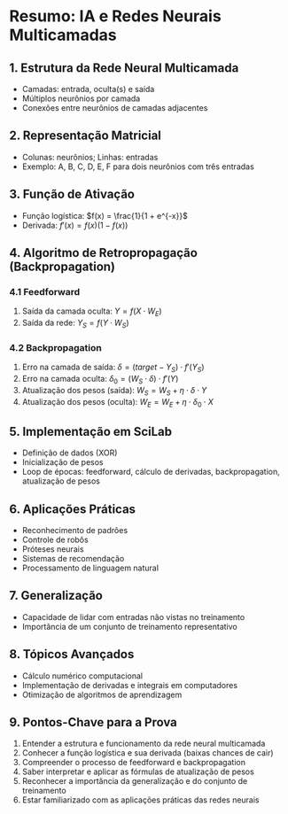 # Resumo: IA e Redes Neurais Multicamadas

## 1. Estrutura da Rede Neural Multicamada
- Camadas: entrada, oculta(s) e saída
- Múltiplos neurônios por camada
- Conexões entre neurônios de camadas adjacentes

## 2. Representação Matricial
- Colunas: neurônios; Linhas: entradas
- Exemplo: A, B, C, D, E, F para dois neurônios com três entradas

## 3. Função de Ativação
- Função logística: $f(x) = \frac{1}{1 + e^{-x}}$
- Derivada: $f'(x) = f(x)(1 - f(x))$

## 4. Algoritmo de Retropropagação (Backpropagation)
### 4.1 Feedforward
1. Saída da camada oculta: $Y = f(X \cdot W_E)$
2. Saída da rede: $Y_S = f(Y \cdot W_S)$

### 4.2 Backpropagation
1. Erro na camada de saída: $\delta = (target - Y_S) \cdot f'(Y_S)$
2. Erro na camada oculta: $\delta_0 = (W_S \cdot \delta) \cdot f'(Y)$
3. Atualização dos pesos (saída): $W_S = W_S + \eta \cdot \delta \cdot Y$
4. Atualização dos pesos (oculta): $W_E = W_E + \eta \cdot \delta_0 \cdot X$

## 5. Implementação em SciLab
- Definição de dados (XOR)
- Inicialização de pesos
- Loop de épocas: feedforward, cálculo de derivadas, backpropagation, atualização de pesos

## 6. Aplicações Práticas
- Reconhecimento de padrões
- Controle de robôs
- Próteses neurais
- Sistemas de recomendação
- Processamento de linguagem natural

## 7. Generalização
- Capacidade de lidar com entradas não vistas no treinamento
- Importância de um conjunto de treinamento representativo

## 8. Tópicos Avançados
- Cálculo numérico computacional
- Implementação de derivadas e integrais em computadores
- Otimização de algoritmos de aprendizagem

## 9. Pontos-Chave para a Prova
1. Entender a estrutura e funcionamento da rede neural multicamada
2. Conhecer a função logística e sua derivada (baixas chances de cair)
3. Compreender o processo de feedforward e backpropagation
4. Saber interpretar e aplicar as fórmulas de atualização de pesos
5. Reconhecer a importância da generalização e do conjunto de treinamento
6. Estar familiarizado com as aplicações práticas das redes neurais
